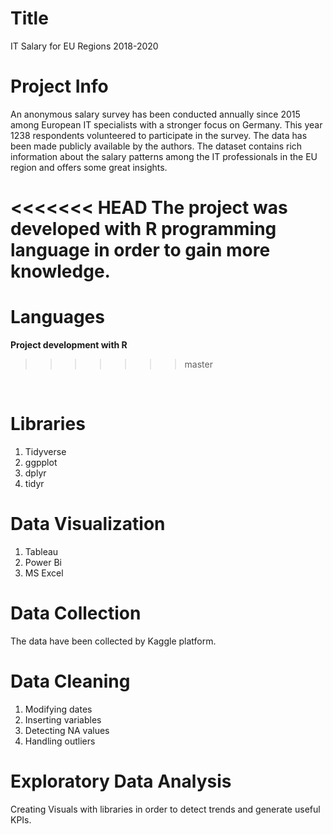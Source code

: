 Title
=
IT Salary for EU Regions 2018-2020 

Project Info
=
An anonymous salary survey has been conducted annually since 2015 among European IT specialists with a stronger focus on Germany. This year 1238 respondents volunteered to participate in the survey. The data has been made publicly available by the authors.
The dataset contains rich information about the salary patterns among the IT professionals in the EU region and offers some great insights.

<<<<<<< HEAD
The project was developed with R programming language in order to gain more knowledge.
=======
Languages
=
**Project development with  R** 
>>>>>>> master
<br>

Libraries
= 
1. Tidyverse
2. ggpplot
3. dplyr
4. tidyr


Data Visualization
= 
1.  Tableau
2. Power Bi
3. MS Excel

 

Data Collection
= 
The data have been collected by Kaggle platform.
 
Data Cleaning
=
1. Modifying dates 
2. Inserting variables 
3. Detecting NA values 
4. Handling outliers 

Exploratory Data Analysis 
=
Creating Visuals with libraries in order to detect trends and generate useful KPIs. 
